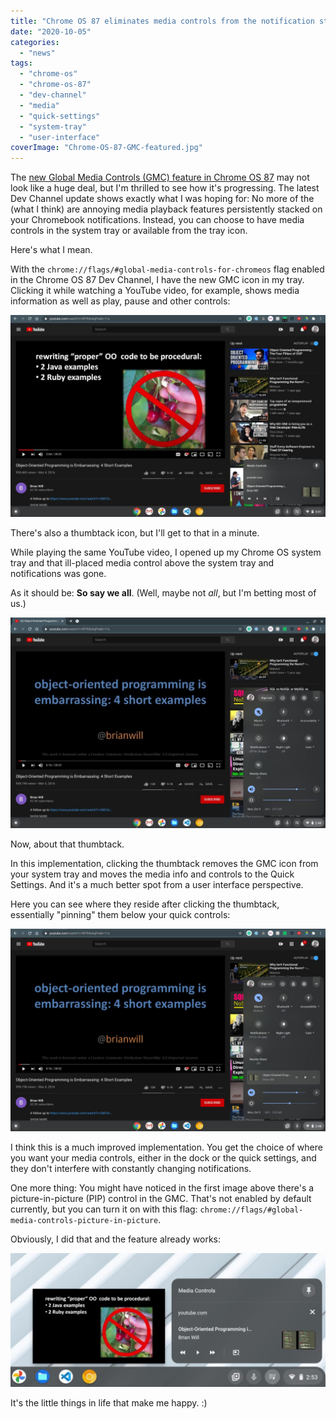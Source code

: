 ```yaml
---
title: "Chrome OS 87 eliminates media controls from the notification stack on Chromebooks"
date: "2020-10-05"
categories: 
  - "news"
tags: 
  - "chrome-os"
  - "chrome-os-87"
  - "dev-channel"
  - "media"
  - "quick-settings"
  - "system-tray"
  - "user-interface"
coverImage: "Chrome-OS-87-GMC-featured.jpg"
---
```


The [new Global Media Controls (GMC) feature in Chrome OS 87](https://www.aboutchromebooks.com/news/chrome-os-87-may-move-media-playback-controls-to-quick-settings-on-chromebooks/) may not look like a huge deal, but I'm thrilled to see how it's progressing. The latest Dev Channel update shows exactly what I was hoping for: No more of the (what I think) are annoying media playback features persistently stacked on your Chromebook notifications. Instead, you can choose to have media controls in the system tray or available from the tray icon.

Here's what I mean.

With the `chrome://flags/#global-media-controls-for-chromeos` flag enabled in the Chrome OS 87 Dev Channel, I have the new GMC icon in my tray. Clicking it while watching a YouTube video, for example, shows media information as well as play, pause and other controls:

![](images/Chrome-OS-87-GMC-e1601924684574-1024x657.jpg)

There's also a thumbtack icon, but I'll get to that in a minute.

While playing the same YouTube video, I opened up my Chrome OS system tray and that ill-placed media control above the system tray and notifications was gone.

As it should be: **So say we all**. (Well, maybe not _all_, but I'm betting most of us.)

![](images/Chrome-OS-87-no-media-in-notifications-1024x683.jpg)

Now, about that thumbtack.

In this implementation, clicking the thumbtack removes the GMC icon from your system tray and moves the media info and controls to the Quick Settings. And it's a much better spot from a user interface perspective.

Here you can see where they reside after clicking the thumbtack, essentially "pinning" them below your quick controls:

![](images/Chrome-OS-87-GMC-in-system-tray-1024x660.jpg)

I think this is a much improved implementation. You get the choice of where you want your media controls, either in the dock or the quick settings, and they don't interfere with constantly changing notifications.

One more thing: You might have noticed in the first image above there's a picture-in-picture (PIP) control in the GMC. That's not enabled by default currently, but you can turn it on with this flag: `chrome://flags/#global-media-controls-picture-in-picture`.

Obviously, I did that and the feature already works:

![](images/Chrome-OS-87-PiP-in-media-controls-1024x433.jpg)

It's the little things in life that make me happy. :)
